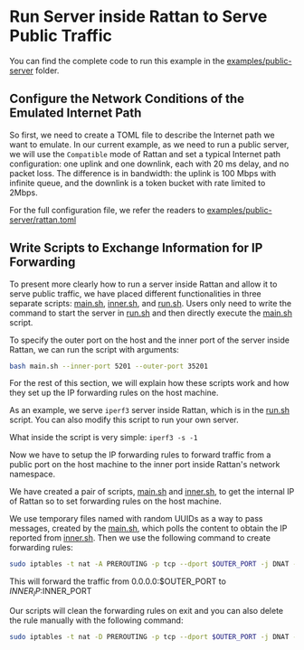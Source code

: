 # Run Server inside Rattan to Serve Public Traffic

You can find the complete code to run this example in the [examples/public-server](https://github.com/stack-rs/rattan/tree/main/examples/public-server) folder.

## Configure the Network Conditions of the Emulated Internet Path

So first, we need to create a TOML file to describe the Internet path we want to emulate.
In our current example, as we need to run a public server, we will use the `Compatible` mode of Rattan and set a typical Internet path configuration: one uplink and one downlink, each with 20 ms delay, and no packet loss. The difference is in bandwidth: the uplink is 100 Mbps with infinite queue, and the downlink is a token bucket with rate limited to 2Mbps.

For the full configuration file, we refer the readers to [examples/public-server/rattan.toml](https://github.com/stack-rs/rattan/tree/main/examples/public-server/rattan.toml)

## Write Scripts to Exchange Information for IP Forwarding

To present more clearly how to run a server inside Rattan and allow it to serve public traffic,
we have placed different functionalities in three separate scripts: [main.sh](https://github.com/stack-rs/rattan/tree/main/examples/public-server/main.sh), [inner.sh](https://github.com/stack-rs/rattan/tree/main/examples/public-server/inner.sh), and [run.sh](https://github.com/stack-rs/rattan/tree/main/examples/public-server/run.sh).
Users only need to write the command to start the server in [run.sh](https://github.com/stack-rs/rattan/tree/main/examples/public-server/run.sh) and then directly execute the [main.sh](https://github.com/stack-rs/rattan/tree/main/examples/public-server/main.sh) script.

To specify the outer port on the host and the inner port of the server inside Rattan, we can run the script with arguments:

```bash
bash main.sh --inner-port 5201 --outer-port 35201
```

For the rest of this section, we will explain how these scripts work and how they set up the IP forwarding rules on the host machine.

As an example, we serve `iperf3` server inside Rattan, which is in the [run.sh](https://github.com/stack-rs/rattan/tree/main/examples/public-server/run.sh) script.
You can also modify this script to run your own server.

What inside the script is very simple: `iperf3 -s -1`

Now we have to setup the IP forwarding rules to forward traffic from a public port on the host machine to the inner port inside Rattan's network namespace.

We have created a pair of scripts, [main.sh](https://github.com/stack-rs/rattan/tree/main/examples/public-server/main.sh) and [inner.sh](https://github.com/stack-rs/rattan/tree/main/examples/public-server/inner.sh),
to get the internal IP of Rattan so to set forwarding rules on the host machine.

We use temporary files named with random UUIDs as a way to pass messages, created by the [main.sh](https://github.com/stack-rs/rattan/tree/main/examples/public-server/main.sh), which polls the content to obtain the IP reported from [inner.sh](https://github.com/stack-rs/rattan/tree/main/examples/public-server/inner.sh). Then we use the following command to create forwarding rules:

```bash
sudo iptables -t nat -A PREROUTING -p tcp --dport $OUTER_PORT -j DNAT --to-destination "$INNER_IP:$INNER_PORT"
```

This will forward the traffic from 0.0.0.0:$OUTER_PORT to $INNER_IP:$INNER_PORT

Our scripts will clean the forwarding rules on exit and you can also delete the rule manually with the following command:

```bash
sudo iptables -t nat -D PREROUTING -p tcp --dport $OUTER_PORT -j DNAT --to-destination "$INNER_IP:$INNER_PORT"
```
